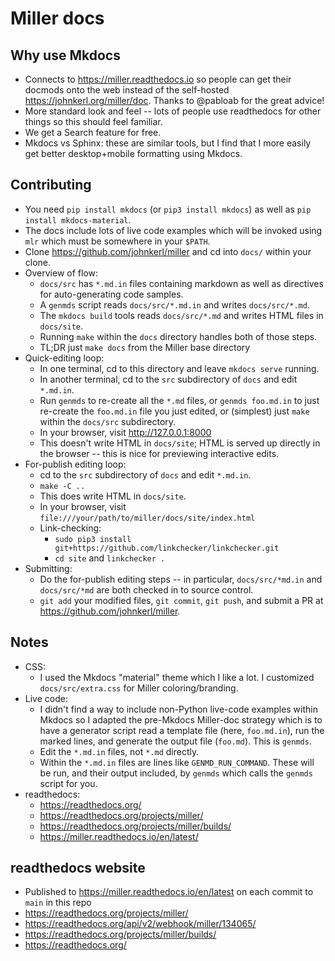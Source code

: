 # Miller docs

## Why use Mkdocs

* Connects to https://miller.readthedocs.io so people can get their docmods onto the web instead of the self-hosted https://johnkerl.org/miller/doc. Thanks to @pabloab for the great advice!
* More standard look and feel -- lots of people use readthedocs for other things so this should feel familiar.
* We get a Search feature for free.
* Mkdocs vs Sphinx: these are similar tools, but I find that I more easily get better desktop+mobile formatting using Mkdocs.

## Contributing

* You need `pip install mkdocs` (or `pip3 install mkdocs`) as well as `pip install mkdocs-material`.
* The docs include lots of live code examples which will be invoked using `mlr` which must be somewhere in your `$PATH`.
* Clone https://github.com/johnkerl/miller and cd into `docs/` within your clone.
* Overview of flow:
  * `docs/src` has `*.md.in` files containing markdown as well as directives for auto-generating code samples.
  * A `genmds` script reads `docs/src/*.md.in` and writes `docs/src/*.md`.
  * The `mkdocs build` tools reads `docs/src/*.md` and writes HTML files in `docs/site`.
  * Running `make` within the `docs` directory handles both of those steps.
  * TL;DR just `make docs` from the Miller base directory
* Quick-editing loop:
  * In one terminal, cd to this directory and leave `mkdocs serve` running.
  * In another terminal, cd to the `src` subdirectory of `docs` and edit `*.md.in`.
  * Run `genmds` to re-create all the `*.md` files, or `genmds foo.md.in` to just re-create the `foo.md.in` file you just edited, or (simplest) just `make` within the `docs/src` subdirectory.
  * In your browser, visit http://127.0.0.1:8000
  * This doesn't write HTML in `docs/site`; HTML is served up directly in the browser -- this is nice for previewing interactive edits.
* For-publish editing loop:
  * cd to the `src` subdirectory of `docs` and edit `*.md.in`.
  * `make -C ..`
  * This does write HTML in `docs/site`.
  * In your browser, visit `file:///your/path/to/miller/docs/site/index.html`
  * Link-checking:
    * `sudo pip3 install git+https://github.com/linkchecker/linkchecker.git`
    * `cd site` and `linkchecker .`
* Submitting:
  * Do the for-publish editing steps -- in particular, `docs/src/*md.in` and `docs/src/*md` are both checked in to source control.
  * `git add` your modified files, `git commit`, `git push`, and submit a PR at https://github.com/johnkerl/miller.

## Notes

* CSS:
  * I used the Mkdocs "material" theme which I like a lot. I customized `docs/src/extra.css` for Miller coloring/branding.
* Live code:
  * I didn't find a way to include non-Python live-code examples within Mkdocs so I adapted the pre-Mkdocs Miller-doc strategy which is to have a generator script read a template file (here, `foo.md.in`), run the marked lines, and generate the output file (`foo.md`). This is `genmds`.
  * Edit the `*.md.in` files, not `*.md` directly.
  * Within the `*.md.in` files are lines like `GENMD_RUN_COMMAND`. These will be run, and their output included, by `genmds` which calls the `genmds` script for you.
* readthedocs:
  * https://readthedocs.org/
  * https://readthedocs.org/projects/miller/
  * https://readthedocs.org/projects/miller/builds/
  * https://miller.readthedocs.io/en/latest/

## readthedocs website

* Published to https://miller.readthedocs.io/en/latest on each commit to `main` in this repo
* https://readthedocs.org/projects/miller/
* https://readthedocs.org/api/v2/webhook/miller/134065/
* https://readthedocs.org/projects/miller/builds/
* https://readthedocs.org/
